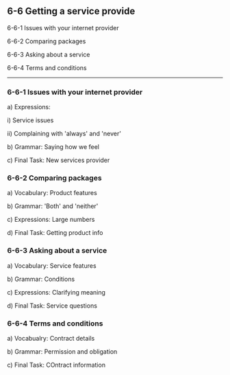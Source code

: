 ## 6-6 Getting a service provide

6-6-1 Issues with your internet provider

6-6-2 Comparing packages

6-6-3 Asking about a service

6-6-4 Terms and conditions

---

### 6-6-1 Issues with your internet provider

a) Expressions: 

i) Service issues

ii) Complaining with 'always' and 'never'

b) Grammar: Saying how we feel

c) Final Task: New services provider

### 6-6-2 Comparing packages

a) Vocabulary: Product features

b) Grammar: 'Both' and 'neither'

c) Expressions: Large numbers

d) Final Task: Getting product info

### 6-6-3 Asking about a service

a) Vocabulary: Service features

b) Grammar: Conditions

c) Expressions: Clarifying meaning

d) Final Task: Service questions

### 6-6-4 Terms and conditions

a) Vocabualry: Contract details

b) Grammar: Permission and obligation

c) Final Task: COntract information